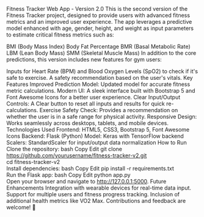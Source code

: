 Fitness Tracker Web App - Version 2.0
This is the second version of the Fitness Tracker project, designed to provide users with advanced fitness metrics and an improved user experience. The app leverages a predictive model enhanced with age, gender, height, and weight as input parameters to estimate critical fitness metrics such as:

BMI (Body Mass Index)
Body Fat Percentage
BMR (Basal Metabolic Rate)
LBM (Lean Body Mass)
SMM (Skeletal Muscle Mass)
In addition to the core predictions, this version includes new features for gym users:

Inputs for Heart Rate (BPM) and Blood Oxygen Levels (SpO2) to check if it's safe to exercise.
A safety recommendation based on the user's vitals.
Key Features
Improved Prediction Model: Updated model for accurate fitness metric calculations.
Modern UI: A sleek interface built with Bootstrap 5 and Font Awesome Icons for a better user experience.
Clear Input/Output Controls: A Clear button to reset all inputs and results for quick re-calculations.
Exercise Safety Check: Provides a recommendation on whether the user is in a safe range for physical activity.
Responsive Design: Works seamlessly across desktops, tablets, and mobile devices.
Technologies Used
Frontend: HTML5, CSS3, Bootstrap 5, Font Awesome Icons
Backend: Flask (Python)
Model: Keras with TensorFlow backend
Scalers: StandardScaler for input/output data normalization
How to Run
Clone the repository:
bash
Copy
Edit
git clone https://github.com/yourusername/fitness-tracker-v2.git  
cd fitness-tracker-v2  
Install dependencies:
bash
Copy
Edit
pip install -r requirements.txt  
Run the Flask app:
bash
Copy
Edit
python app.py  
Open your browser and navigate to http://127.0.0.1:5000.
Future Enhancements
Integration with wearable devices for real-time data input.
Support for multiple users and fitness progress tracking.
Inclusion of additional health metrics like VO2 Max.
Contributions and feedback are welcome! 🚀
